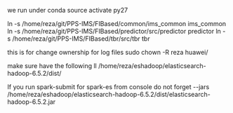 we run under conda
source activate py27

ln -s /home/reza/git/PPS-IMS/FIBased/common/ims_common ims_common
ln -s /home/reza/git/PPS-IMS/FIBased/predictor/src/predictor predictor
ln -s /home/reza/git/PPS-IMS/FIBased/tbr/src/tbr tbr

this is for change ownership for log files
sudo chown -R reza huawei/

make sure have the following
ll /home/reza/eshadoop/elasticsearch-hadoop-6.5.2/dist/

If you run spark-submit for spark-es from console do not forget
--jars /home/reza/eshadoop/elasticsearch-hadoop-6.5.2/dist/elasticsearch-hadoop-6.5.2.jar

